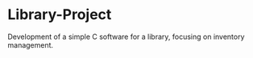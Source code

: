 # Library-Project
Development of a simple C software for a library, focusing on inventory management. 
